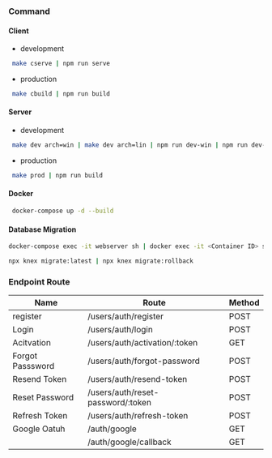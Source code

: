 ### Command

#### Client

-	development
```sh
 make cserve | npm run serve
```
-	production
```sh
 make cbuild | npm run build
```

#### Server

-	development
```sh
 make dev arch=win | make dev arch=lin | npm run dev-win | npm run dev-lin
```
-	production
```sh
 make prod | npm run build
```

#### Docker

```sh
 docker-compose up -d --build
```

#### Database Migration

```sh
docker-compose exec -it webserver sh | docker exec -it <Container ID> sh
```

```sh
npx knex migrate:latest | npx knex migrate:rollback
```

### Endpoint Route

| Name             | Route                             | Method |
| ---------------- | --------------------------------- | ------ |
| register         | /users/auth/register              | POST   |
| Login            | /users/auth/login                 | POST   |
| Acitvation       | /users/auth/activation/:token     | GET    |
| Forgot Passsword | /users/auth/forgot-password       | POST   |
| Resend Token     | /users/auth/resend-token          | POST   |
| Reset Password   | /users/auth/reset-password/:token | POST   |
| Refresh Token    | /users/auth/refresh-token         | POST   |
| Google Oatuh     | /auth/google                      | GET    |
|                  | /auth/google/callback             | GET    | 